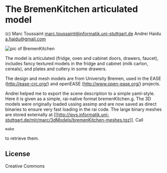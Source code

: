 # The BremenKitchen articulated model

(c)
Marc Toussaint <marc.toussaint@informatik.uni-stuttgart.de>
Andrei Haidu <a.haidu@gmail.com>

![pic of BremenKitchen](https://github.com/MarcToussaint/rai-robotModels/raw/master/bremenKitchen/bremenKitchen.png)

The model is articulated (fridge, oven and cabinet doors, drawers,
faucet), includes fancy textured models in the fridge and cabinet
(milk carton, cereals), and plates and cutlery in some drawers.

The design and mesh models are from University Bremen, used in the
EASE (http://ease-crc.org/) and openEASE (http://www.open-ease.org/)
projects.

Andrei helped me to export the scene description to a simple
yaml-style. Here it is given as a simple, rai-native format
bremenKitchen.g. The 3D models were originally loaded ussing assimp
and are now saved as direct binaries to ensure very fast loading in
the rai code. The large binary meshes are stored externally at
[[http://ipvs.informatik.uni-stuttgart.de/mlr/marc/3dModels/bremenKitchen-meshes.tgz]]. Call
```
make
```
to retrieve them.

## License

Creative Commons

